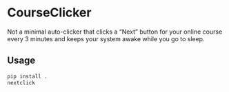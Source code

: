 # CourseClicker

Not a minimal auto-clicker that clicks a “Next” button for your online course every 3 minutes and keeps your system awake while you go to sleep.

## Usage

```bash
pip install .
nextclick